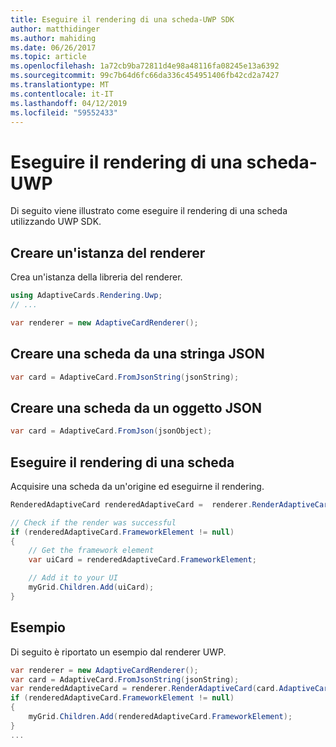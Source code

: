```yaml
---
title: Eseguire il rendering di una scheda-UWP SDK
author: matthidinger
ms.author: mahiding
ms.date: 06/26/2017
ms.topic: article
ms.openlocfilehash: 1a72cb9ba72811d4e98a48116fa08245e13a6392
ms.sourcegitcommit: 99c7b64d6fc66da336c454951406fb42cd2a7427
ms.translationtype: MT
ms.contentlocale: it-IT
ms.lasthandoff: 04/12/2019
ms.locfileid: "59552433"
---
```

# <a name="render-a-card---uwp"></a>Eseguire il rendering di una scheda-UWP

Di seguito viene illustrato come eseguire il rendering di una scheda utilizzando UWP SDK.

## <a name="create-an-instance-of-your-renderer"></a>Creare un'istanza del renderer

Crea un'istanza della libreria del renderer. 

```csharp
using AdaptiveCards.Rendering.Uwp;
// ...

var renderer = new AdaptiveCardRenderer();
```

## <a name="create-a-card-from-a-json-string"></a>Creare una scheda da una stringa JSON

```csharp
var card = AdaptiveCard.FromJsonString(jsonString);
```

## <a name="create-a-card-from-a-json-object"></a>Creare una scheda da un oggetto JSON

```csharp
var card = AdaptiveCard.FromJson(jsonObject);
```

## <a name="render-a-card"></a>Eseguire il rendering di una scheda

Acquisire una scheda da un'origine ed eseguirne il rendering.

```csharp
RenderedAdaptiveCard renderedAdaptiveCard =  renderer.RenderAdaptiveCard(card);

// Check if the render was successful
if (renderedAdaptiveCard.FrameworkElement != null)
{
    // Get the framework element
    var uiCard = renderedAdaptiveCard.FrameworkElement;

    // Add it to your UI
    myGrid.Children.Add(uiCard);
}
```

## <a name="example"></a>Esempio

Di seguito è riportato un esempio dal renderer UWP.

```csharp
var renderer = new AdaptiveCardRenderer();
var card = AdaptiveCard.FromJsonString(jsonString);
var renderedAdaptiveCard = renderer.RenderAdaptiveCard(card.AdaptiveCard);
if (renderedAdaptiveCard.FrameworkElement != null)
{
    myGrid.Children.Add(renderedAdaptiveCard.FrameworkElement);
}
...
```
